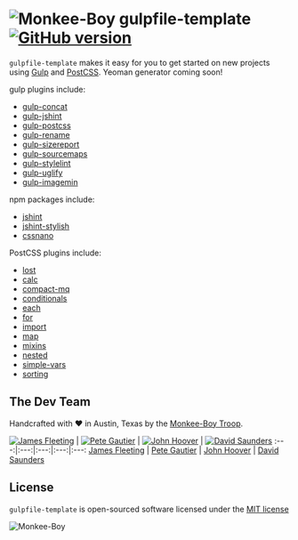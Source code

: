 ![Monkee-Boy](https://dujrsrsgsd3nh.cloudfront.net/img/emoticons/113009/mboy-1403710932.jpg) gulpfile-template [![GitHub version](https://badge.fury.io/gh/Monkee-Boy%2Fgulpfile.svg)](https://badge.fury.io/gh/Monkee-Boy%2Fgulpfile)
==============

`gulpfile-template` makes it easy for you to get started on new projects using [Gulp](http://gulpjs.com/) and [PostCSS](https://github.com/postcss/postcss). Yeoman generator coming soon!

gulp plugins include:
* [gulp-concat](https://www.npmjs.com/package/gulp-concat/)
* [gulp-jshint](https://www.npmjs.com/package/gulp-jshint/)
* [gulp-postcss](https://github.com/postcss/gulp-postcss)
* [gulp-rename](https://www.npmjs.com/package/gulp-rename/)
* [gulp-sizereport](https://www.npmjs.com/package/gulp-sizereport/)
* [gulp-sourcemaps](https://www.npmjs.com/package/gulp-sourcemaps/)
* [gulp-stylelint](https://www.npmjs.com/package/gulp-stylelint/)
* [gulp-uglify](https://www.npmjs.com/package/gulp-uglify/)
* [gulp-imagemin](https://github.com/sindresorhus/gulp-imagemin)

npm packages include:
* [jshint](https://www.npmjs.com/package/jshint)
* [jshint-stylish](https://www.npmjs.com/package/jshint-stylish)
* [cssnano](https://github.com/ben-eb/cssnano)

PostCSS plugins include:
* [lost](https://github.com/peterramsing/lost)
* [calc](https://github.com/postcss/postcss-calc)
* [compact-mq](https://github.com/rominmx/postcss-compact-mq)
* [conditionals](https://github.com/andyjansson/postcss-conditionals)
* [each](https://github.com/outpunk/postcss-each)
* [for](https://github.com/antyakushev/postcss-for)
* [import](https://github.com/postcss/postcss-import)
* [map](https://github.com/pascalduez/postcss-map)
* [mixins](https://github.com/postcss/postcss-mixins)
* [nested](https://github.com/postcss/postcss-nested)
* [simple-vars](https://github.com/postcss/postcss-simple-vars)
* [sorting](https://github.com/hudochenkov/postcss-sorting)

## The Dev Team

Handcrafted with ♥ in Austin, Texas by the [Monkee-Boy Troop](https://www.monkee-boy.com/who/the-troop/).

[![James Fleeting](https://avatars0.githubusercontent.com/u/23062?s=144)](https://github.com/fleeting) | [![Pete Gautier](https://avatars2.githubusercontent.com/u/5394199?v=3&s=144)](https://github.com/pgautier404) | [![John Hoover](https://avatars3.githubusercontent.com/u/48278?v=3&s=144)](https://github.com/defvayne23) | [![David Saunders](https://avatars3.githubusercontent.com/u/4614981?v=3&s=144)](https://github.com/djsaun)
:---:|:---:|:---:|:---:|:---:
[James Fleeting](https://github.com/fleeting) | [Pete Gautier](https://github.com/pgautier404) | [John Hoover](https://github.com/defvayne23) | [David Saunders](https://github.com/djsaun)

## License

`gulpfile-template` is open-sourced software licensed under the [MIT license](http://opensource.org/licenses/MIT)

![Monkee-Boy](http://assets.monkee-boy.com/mboy-logo-tagline.jpg)
